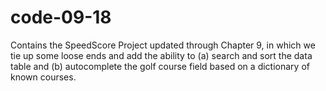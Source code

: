 # code-09-18
Contains the SpeedScore Project updated through Chapter 9, in which we tie up some loose ends and add the ability to (a) search and sort the data table and (b) autocomplete the golf course field based on a dictionary of known courses.
